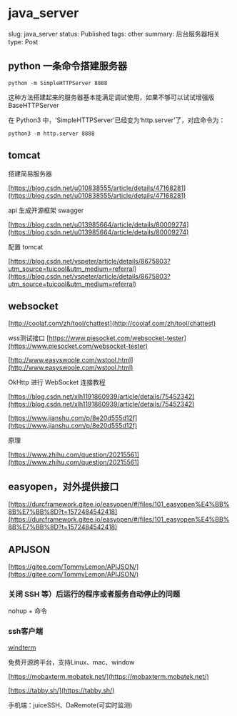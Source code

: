 # java_server

slug: java_server
status: Published
tags: other
summary: 后台服务器相关
type: Post

## python 一条命令搭建服务器

```
python -m SimpleHTTPServer 8888
```

这种方法搭建起来的服务器基本能满足调试使用，如果不够可以试试增强版 BaseHTTPServer

在 Python3 中，‘SimpleHTTPServer’已经变为‘http.server’了，对应命令为：

```
python3 -m http.server 8888
```

## tomcat

搭建简易服务器

[https://blog.csdn.net/u010838555/article/details/47168281](https://blog.csdn.net/u010838555/article/details/47168281)

api 生成开源框架 swagger

[https://blog.csdn.net/u013985664/article/details/80009274](https://blog.csdn.net/u013985664/article/details/80009274)

配置 tomcat

[https://blog.csdn.net/vspeter/article/details/8675803?utm_source=tuicool&utm_medium=referral](https://blog.csdn.net/vspeter/article/details/8675803?utm_source=tuicool&utm_medium=referral)

## websocket

[http://coolaf.com/zh/tool/chattest](http://coolaf.com/zh/tool/chattest)

wss测试接口 [https://www.piesocket.com/websocket-tester](https://www.piesocket.com/websocket-tester)

[http://www.easyswoole.com/wstool.html](http://www.easyswoole.com/wstool.html)

OkHttp 进行 WebSocket 连接教程

[https://blog.csdn.net/xlh1191860939/article/details/75452342](https://blog.csdn.net/xlh1191860939/article/details/75452342)

[https://www.jianshu.com/p/8e20d555d12f](https://www.jianshu.com/p/8e20d555d12f)

原理

[https://www.zhihu.com/question/20215561](https://www.zhihu.com/question/20215561)

## easyopen，对外提供接口

[https://durcframework.gitee.io/easyopen/#/files/101_easyopen%E4%BB%8B%E7%BB%8D?t=1572484542418](https://durcframework.gitee.io/easyopen/#/files/101_easyopen%E4%BB%8B%E7%BB%8D?t=1572484542418)

## APIJSON

[https://gitee.com/TommyLemon/APIJSON/](https://gitee.com/TommyLemon/APIJSON/)

### 关闭 SSH 等）后运行的程序或者服务自动停止的问题

nohup + 命令

### ssh客户端

[windterm](https://github.com/kingToolbox/WindTerm)

免费开源跨平台，支持Linux、mac、window

[https://mobaxterm.mobatek.net/](https://mobaxterm.mobatek.net/)

[https://tabby.sh/](https://tabby.sh/)

手机端：juiceSSH、DaRemote(可实时监测)